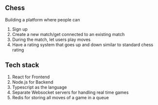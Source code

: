 ## Chess
Building a platform where people can

1. Sign up
2. Create a new match/get connected to an existing match
3. During the match, let users play moves
4. Have a rating system that goes up and down similar to standard chess rating

## Tech stack
1. React for Frontend
2. Node.js for Backend
3. Typescript as the language
4. Separate Websocket servers for handling real time games
5. Redis for storing all moves of a game in a queue


